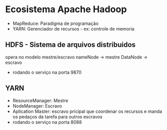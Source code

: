 # Ecosistema Apache Hadoop

- MapReduce: Paradigma de programação
- YARN: Gerenciador de recursos - ex: controle de memoria

## HDFS - Sistema de arquivos distribuidos

opera no modelo mestre/escravo
nameNode -> mestre
DataNode -> escravo
- rodando o serviço na porta 9870

## YARN

- ResourceManager: Mestre
- NodeManager: Escravo
- Aplication Master: escravo pricipal que coordenar os recursos e manda os pedaços da tarefa para outros escravos
- rodando o serviço na porta 8088

  
